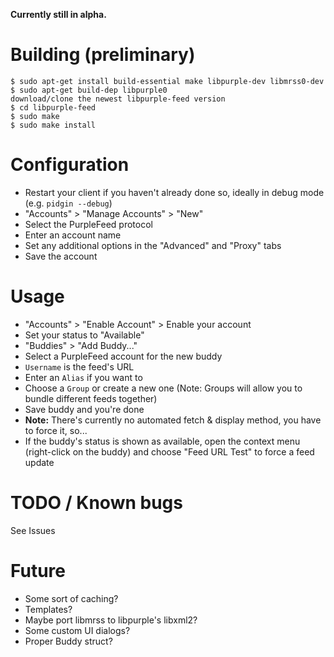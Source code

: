 **Currently still in alpha.**

# Building (preliminary)
    $ sudo apt-get install build-essential make libpurple-dev libmrss0-dev
    $ sudo apt-get build-dep libpurple0
    download/clone the newest libpurple-feed version
    $ cd libpurple-feed
    $ sudo make
    $ sudo make install

# Configuration
 * Restart your client if you haven't already done so, ideally in debug mode (e.g. `pidgin --debug`)
 * "Accounts" > "Manage Accounts" > "New"
 * Select the PurpleFeed protocol
 * Enter an account name
 * Set any additional options in the "Advanced" and "Proxy" tabs
 * Save the account

# Usage
 * "Accounts" > "Enable Account" > Enable your account
 * Set your status to "Available"
 * "Buddies" > "Add Buddy..."
 * Select a PurpleFeed account for the new buddy
 * `Username` is the feed's URL
 * Enter an `Alias` if you want to
 * Choose a `Group` or create a new one (Note: Groups will allow you to bundle different feeds together)
 * Save buddy and you're done
 * **Note:** There's currently no automated fetch & display method, you have to force it, so...
 * If the buddy's status is shown as available, open the context menu (right-click on the buddy) and choose "Feed URL Test" to force a feed update

# TODO / Known bugs
See Issues

# Future
 * Some sort of caching?
 * Templates?
 * Maybe port libmrss to libpurple's libxml2?
 * Some custom UI dialogs?
 * Proper Buddy struct?
